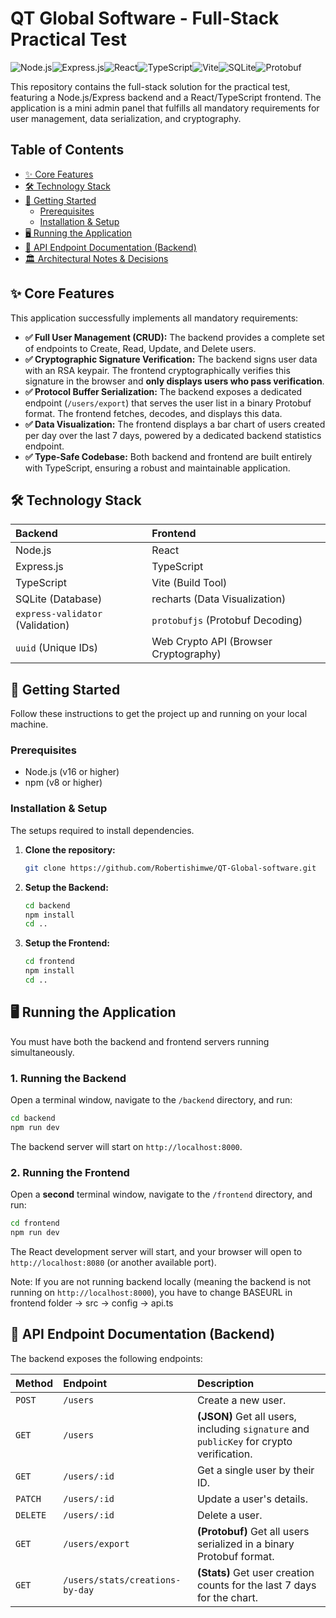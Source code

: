 
# QT Global Software - Full-Stack Practical Test

![Node.js](https://img.shields.io/badge/Node.js-339933?style=for-the-badge&logo=nodedotjs&logoColor=white)![Express.js](https://img.shields.io/badge/Express.js-000000?style=for-the-badge&logo=express&logoColor=white)![React](https://img.shields.io/badge/React-20232A?style=for-the-badge&logo=react&logoColor=61DAFB)![TypeScript](https://img.shields.io/badge/TypeScript-3178C6?style=for-the-badge&logo=typescript&logoColor=white)![Vite](https://img.shields.io/badge/Vite-646CFF?style=for-the-badge&logo=vite&logoColor=white)![SQLite](https://img.shields.io/badge/SQLite-003B57?style=for-the-badge&logo=sqlite&logoColor=white)![Protobuf](https://img.shields.io/badge/Protobuf-086DD7?style=for-the-badge&logo=google&logoColor=white)

This repository contains the full-stack solution for the practical test, featuring a Node.js/Express backend and a React/TypeScript frontend. The application is a mini admin panel that fulfills all mandatory requirements for user management, data serialization, and cryptography.

## Table of Contents

- [✨ Core Features](#-core-features)
- [🛠️ Technology Stack](#️-technology-stack)
- [🚀 Getting Started](#-getting-started)
  - [Prerequisites](#prerequisites)
  - [Installation & Setup](#installation--setup)
- [🖥️ Running the Application](#️-running-the-application)
- [📝 API Endpoint Documentation (Backend)](#-api-endpoint-documentation-backend)
- [🏛️ Architectural Notes & Decisions](#️-architectural-notes--decisions)

## ✨ Core Features

This application successfully implements all mandatory requirements:

-   **✅ Full User Management (CRUD):** The backend provides a complete set of endpoints to Create, Read, Update, and Delete users.
-   **✅ Cryptographic Signature Verification:** The backend signs user data with an RSA keypair. The frontend cryptographically verifies this signature in the browser and **only displays users who pass verification**.
-   **✅ Protocol Buffer Serialization:** The backend exposes a dedicated endpoint (`/users/export`) that serves the user list in a binary Protobuf format. The frontend fetches, decodes, and displays this data.
-   **✅ Data Visualization:** The frontend displays a bar chart of users created per day over the last 7 days, powered by a dedicated backend statistics endpoint.
-   **✅ Type-Safe Codebase:** Both backend and frontend are built entirely with TypeScript, ensuring a robust and maintainable application.

## 🛠️ Technology Stack

| Backend | Frontend |
| :--- | :--- |
| Node.js | React |
| Express.js | TypeScript |
| TypeScript | Vite (Build Tool) |
| SQLite (Database) | recharts (Data Visualization) |
| `express-validator` (Validation) | `protobufjs` (Protobuf Decoding) |
| `uuid` (Unique IDs) | Web Crypto API (Browser Cryptography) |

## 🚀 Getting Started

Follow these instructions to get the project up and running on your local machine.

### Prerequisites

-   Node.js (v16 or higher)
-   npm (v8 or higher)

### Installation & Setup

The setups required to install dependencies.

1.  **Clone the repository:**
    ```bash
    git clone https://github.com/Robertishimwe/QT-Global-software.git
    ```

2.  **Setup the Backend:**
    ```bash
    cd backend
    npm install
    cd ..
    ```

3.  **Setup the Frontend:**
    ```bash
    cd frontend
    npm install
    cd ..
    ```

## 🖥️ Running the Application

You must have both the backend and frontend servers running simultaneously.

### 1. Running the Backend

Open a terminal window, navigate to the `/backend` directory, and run:

```bash
cd backend
npm run dev
```
The backend server will start on `http://localhost:8000`.

### 2. Running the Frontend

Open a **second** terminal window, navigate to the `/frontend` directory, and run:

```bash
cd frontend
npm run dev
```
The React development server will start, and your browser will open to `http://localhost:8080` (or another available port).

Note: If you are not running backend locally (meaning the backend is not running on `http://localhost:8000`), you have to change BASEURL in frontend folder -> src -> config -> api.ts 

## 📝 API Endpoint Documentation (Backend)

The backend exposes the following endpoints:

| Method | Endpoint | Description |
| :--- | :--- | :--- |
| `POST` | `/users` | Create a new user. |
| `GET` | `/users` | **(JSON)** Get all users, including `signature` and `publicKey` for crypto verification. |
| `GET` | `/users/:id` | Get a single user by their ID. |
| `PATCH` | `/users/:id` | Update a user's details. |
| `DELETE`| `/users/:id` | Delete a user. |
| `GET` | `/users/export`| **(Protobuf)** Get all users serialized in a binary Protobuf format. |
| `GET` | `/users/stats/creations-by-day`| **(Stats)** Get user creation counts for the last 7 days for the chart. |

